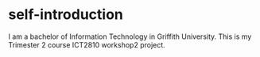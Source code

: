 # self-introduction 

I am a bachelor of Information Technology in Griffith University. This is my Trimester 2 course ICT2810 workshop2 project.
